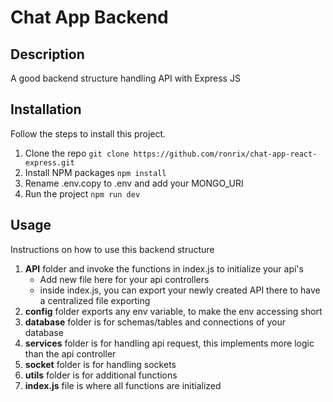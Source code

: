 # Chat App Backend

## Description

A good backend structure handling API with Express JS

## Installation

Follow the steps to install this project.

1. Clone the repo
   `git clone https://github.com/ronrix/chat-app-react-express.git`
2. Install NPM packages
   `npm install`
3. Rename .env.copy to .env and add your MONGO_URI
4. Run the project
   `npm run dev`

## Usage

Instructions on how to use this backend structure

1. **API** folder and invoke the functions in index.js to initialize your api's
   - Add new file here for your api controllers
   - inside index.js, you can export your newly created API there to have a centralized file exporting
2. **config** folder exports any env variable, to make the env accessing short
3. **database** folder is for schemas/tables and connections of your database
4. **services** folder is for handling api request, this implements more logic than the api controller
5. **socket** folder is for handling sockets
6. **utils** folder is for additional functions
7. **index.js** file is where all functions are initialized
